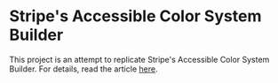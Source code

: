 # Stripe's Accessible Color System Builder
This project is an attempt to replicate Stripe's Accessible Color System Builder. For details, read the article [here](https://stripe.com/en-hk/blog/accessible-color-systems).
